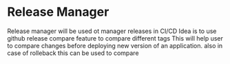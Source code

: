 # Release Manager

Release manager will be used ot manager releases in CI/CD
Idea is to use github release compare feature to compare different tags
This will help user to compare changes before deploying new version of 
an application. also in case of rolleback this can be used to compare 
